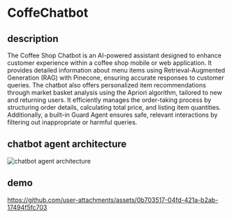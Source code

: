 # CoffeChatbot

## description
The Coffee Shop Chatbot is an AI-powered assistant designed to enhance customer experience within a coffee shop mobile or web application. It provides detailed information about menu items using Retrieval-Augmented Generation (RAG) with Pinecone, ensuring accurate responses to customer queries. The chatbot also offers personalized item recommendations through market basket analysis using the Apriori algorithm, tailored to new and returning users. It efficiently manages the order-taking process by structuring order details, calculating total price, and listing item quantities. Additionally, a built-in Guard Agent ensures safe, relevant interactions by filtering out inappropriate or harmful queries.

## chatbot agent architecture
![chatbot agent architecture](https://github.com/user-attachments/assets/67d3be28-cff0-41af-a088-1115fbaa0a1e)
## demo
https://github.com/user-attachments/assets/0b703517-04fd-421a-b2ab-17494f5fc703



